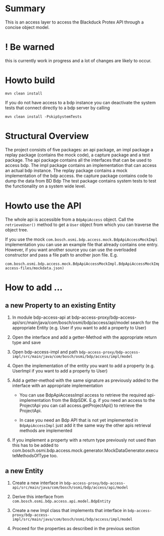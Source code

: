 # Summary
This is an access layer to access the Blackduck Protex API through a concise object model.

# ! Be warned
this is currently work in progress and a lot of changes are likely to occur.

# Howto build

```
mvn clean install
```

If you do not have access to a bdp instance you can deactivate the system tests that connect directly to a bdp server
by calling

```
mvn clean install -PskipSystemTests
```

# Structural Overview
The project consists of five packages: an api package, an impl package a replay package (contains the mock code), 
a capture package and a test package.
The api package contains all the interfaces that can be used to access bdp.
The impl package contains an implementation that can access an actual bdp instance.
The replay package contains a mock implementation of the bdp access.
the capture package contains code to dump the data from BD Bdp
The test package contains system tests to test the functionality on a system wide level.

# Howto use the API
The whole api is accessible from a `BdpApiAccess` object. Call the `retrieveUser()` method to get a `User` object from 
which you can traverse the object tree.

If you use the mock `com.bosch.osmi.bdp.access.mock.BdpApiAccessMockImpl` implementation you can use an example 
file that already contains one entry. However, if you want another source you can use the overloaded constructor and 
pass a file path to another json file. E.g.
```
com.bosch.osmi.bdp.access.mock.BdpApiAccessMockImpl.BdpApiAccessMockImpl(<homedir>/.bdp-access-files/mockdata.json)
```

# How to add ...

## a new Property to an existing Entity

1. In module bdp-access-api at bdp-access-proxy/bdp-access-api/src/main/java/com/bosch/osmi/bdp/access/api/model
 search for the appropriate Entity (e.g. User if you want to add a property to User)

2. Open the interface and add a getter-Method with the appropriate return type and save

3. Open bdp-access-impl and path `bdp-access-proxy/bdp-access-impl/src/main/java/com/bosch/osmi/bdp/access/impl/model`

3. Open the implementation of the entity you want to add a property (e.g. UserImpl if you want to add a property to User)

4. Add a getter-method with the same signature as previously added to the interface with an appropriate implementation

    - You can use BdpApiAccessImpl access to retrieve the required api-implementation from the
    BdpSDK. E.g. if you need an access to the ProjectApi you can call access.getProjectApi() to retrieve
    the ProjectApi.
    
    - In case you need an Bdp API that is not yet implemented in `BdpApiAccessImpl` just add it the same way 
    the other apis retrieval methods are implemented

5. If you implement a property with a return type previously not used than this has to be added to 
com.bosch.osmi.bdp.access.mock.generator.MockDataGenerator.executeMethodsOfType too.
    
    
## a new Entity

1. Create a new interface in `bdp-access-proxy/bdp-access-api/src/main/java/com/bosch/osmi/bdp/access/api/model`

2. Derive this interface from `com.bosch.osmi.bdp.access.api.model.BdpEntity`

3. Create a new Impl class that implements that interface in `bdp-access-proxy/bdp-access-impl/src/main/java/com/bosch/osmi/bdp/access/impl/model`

4. Proceed for the properties as described in the previous section
